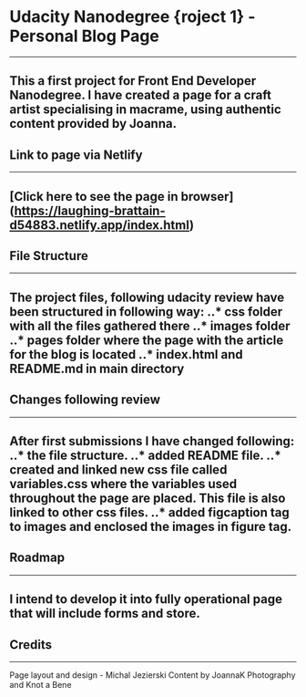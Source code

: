 # Udacity Nanodegree {roject 1} - Personal Blog Page
---
This a first project for Front End Developer Nanodegree.
I have created a page for a craft artist specialising in macrame, using authentic content provided by Joanna.
--

## Link to page via Netlify
---
[Click here to see the page in browser] (https://laughing-brattain-d54883.netlify.app/index.html)
--

## File Structure
---
The project files, following udacity review have been structured in following way:
..* css folder with all the files gathered there
..* images folder
..* pages folder where the page with the article for the blog is located
..* index.html and README.md in main directory
--

## Changes following review
---
After first submissions I have changed following:
..* the file structure.
..* added README file.
..* created and linked new css file called variables.css where the variables used throughout the page are placed. This file is also linked to other css files.
..* added figcaption tag to images and enclosed the images in figure tag.
--
## Roadmap
---
I intend to develop it into fully operational page that will include forms and store.
--
## Credits
---
Page layout and design - Michal Jezierski
Content by JoannaK Photography and Knot a Bene
